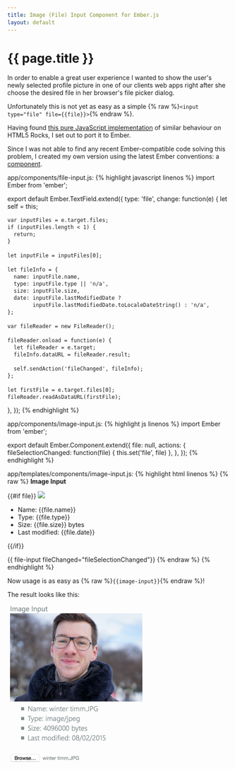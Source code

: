 ```yaml
---
title: Image (File) Input Component for Ember.js
layout: default
---
```


# {{ page.title }}

In order to enable a great user experience I wanted to show the user's newly selected profile picture in one of our clients web apps right after she choose the desired file in her browser's file picker dialog.

Unfortunately this is not yet as easy as a simple {% raw %}`<input type="file" file={{file}}>`{% endraw %}.

Having found [this pure JavaScript implementation](http://www.html5rocks.com/en/tutorials/file/dndfiles/) of similar behaviour on HTML5 Rocks, I set out to port it to Ember.

Since I was not able to find any recent Ember-compatible code solving this problem, I created my own version using the latest Ember conventions: a [component](http://emberjs.com/api/classes/Ember.Component.html).

app/components/file-input.js:
{% highlight javascript linenos %}
import Ember from 'ember';

export default Ember.TextField.extend({
  type: 'file',
  change: function(e) {
    let self = this;

    var inputFiles = e.target.files;
    if (inputFiles.length < 1) {
      return;
    }

    let inputFile = inputFiles[0];

    let fileInfo = {
      name: inputFile.name,
      type: inputFile.type || 'n/a',
      size: inputFile.size,
      date: inputFile.lastModifiedDate ?
            inputFile.lastModifiedDate.toLocaleDateString() : 'n/a',
    };

    var fileReader = new FileReader();

    fileReader.onload = function(e) {
      let fileReader = e.target;
      fileInfo.dataURL = fileReader.result;

      self.sendAction('fileChanged', fileInfo);
    };

    let firstFile = e.target.files[0];
    fileReader.readAsDataURL(firstFile);
  },
});
{% endhighlight %}

app/components/image-input.js:
{% highlight js linenos %}
import Ember from 'ember';

export default Ember.Component.extend({
  file: null,
  actions: {
    fileSelectionChanged: function(file) {
      this.set('file', file)
    },
  },
});
{% endhighlight %}

app/templates/components/image-input.js:
{% highlight html linenos %}
{% raw %}
<strong>Image Input</strong><br>

{{#if file}}
<img src="{{file.dataURL}}" width="300">

<ul>
  <li>Name: {{file.name}}</li>
  <li>Type: {{file.type}}</li>
  <li>Size: {{file.size}} bytes</li>
  <li>Last modified: {{file.date}}</li>
</ul>
{{/if}}

<br>

{{ file-input fileChanged="fileSelectionChanged"}}
{% endraw %}
{% endhighlight %}

Now usage is as easy as {% raw %}`{{image-input}}`{% endraw %}!

The result looks like this:

<!-- ![image-input Ember component](/assets/posts/ember.js_image-input_component.png) -->
<img src="/assets/posts/ember.js_image-input_component.png" width="314">
